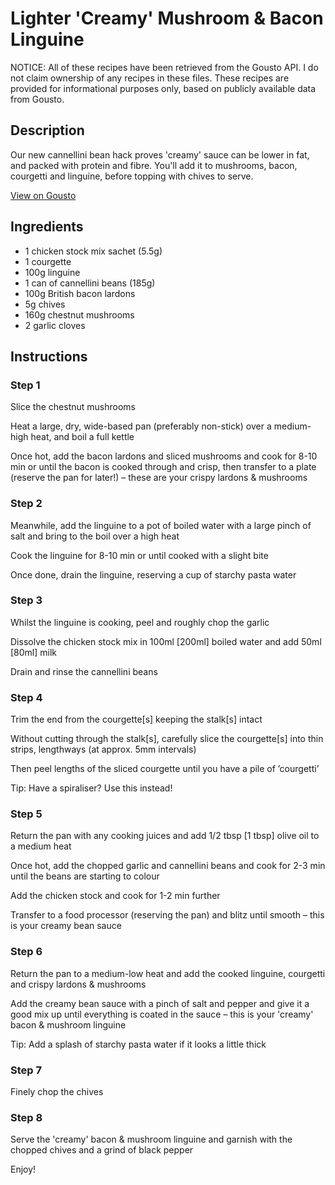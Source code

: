 # Lighter 'Creamy' Mushroom & Bacon Linguine

NOTICE: All of these recipes have been retrieved from the Gousto API. I do not claim ownership of any recipes in these files. These recipes are provided for informational purposes only, based on publicly available data from Gousto.

## Description

Our new cannellini bean hack proves 'creamy' sauce can be lower in fat, and packed with protein and fibre. You'll add it to mushrooms, bacon, courgetti and linguine, before topping with chives to serve. 

[View on Gousto](https://www.gousto.co.uk/recipes/cookbook/lighter-creamy-mushroom-bacon-linguine)

## Ingredients

- 1 chicken stock mix sachet (5.5g)
- 1 courgette
- 100g linguine
- 1 can of cannellini beans (185g)
- 100g British bacon lardons
- 5g chives
- 160g chestnut mushrooms
- 2 garlic cloves

## Instructions


### Step 1

Slice the chestnut mushrooms

Heat a large, dry, wide-based pan (preferably non-stick) over a medium-high heat, and boil a full kettle

Once hot, add the bacon lardons and sliced mushrooms and cook for 8-10 min or until the bacon is cooked through and crisp, then transfer to a plate (reserve the pan for later!) – these are your crispy lardons & mushrooms


### Step 2

Meanwhile, add the linguine to a pot of boiled water with a large pinch of salt and bring to the boil over a high heat

Cook the linguine for 8-10 min or until cooked with a slight bite

Once done, drain the linguine, reserving a cup of starchy pasta water


### Step 3

Whilst the linguine is cooking, peel and roughly chop the garlic

Dissolve the chicken stock mix in 100ml <span class="text-danger">[200ml] </span>boiled water and add 50ml <span class="text-danger">[80ml]</span> milk

Drain and rinse the cannellini beans


### Step 4

Trim the end from the courgette<span class="text-danger">[s] </span>keeping the stalk<span class="text-danger">[s]</span> intact

Without cutting through the stalk<span class="text-danger">[s]</span>, carefully slice the courgette<span class="text-danger">[s]</span> into thin strips, lengthways (at approx. 5mm intervals)

Then peel lengths of the sliced courgette until you have a pile of ’courgetti’

Tip: Have a spiraliser? Use this instead!


### Step 5

Return the pan with any cooking juices and add 1/2 tbsp <span class="text-danger">[1 tbsp] </span>olive oil to a medium heat

Once hot, add the chopped garlic and cannellini beans and cook for 2-3 min until the beans are starting to colour

Add the chicken stock and cook for 1-2 min further

Transfer to a food processor (reserving the pan) and blitz until smooth – this is your creamy bean sauce


### Step 6

Return the pan to a medium-low heat and add the cooked linguine, courgetti and crispy lardons & mushrooms

Add the creamy bean sauce with a pinch of salt and pepper and give it a good mix up until everything is coated in the sauce – this is your 'creamy' bacon & mushroom linguine

Tip: Add a splash of starchy pasta water if it looks a little thick


### Step 7

Finely chop the chives

### Step 8

Serve the 'creamy' bacon & mushroom linguine and garnish with the chopped chives and a grind of black pepper

Enjoy!

